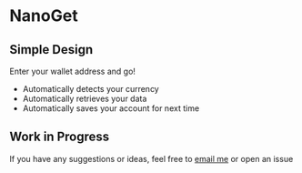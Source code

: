# NanoGet
## Simple Design
Enter your wallet address and go!
- Automatically detects your currency
- Automatically retrieves your data
- Automatically saves your account for next time

## Work in Progress
If you have any suggestions or ideas, feel free to [email me](mailto:spencer@carspotter.ca) or open an issue
